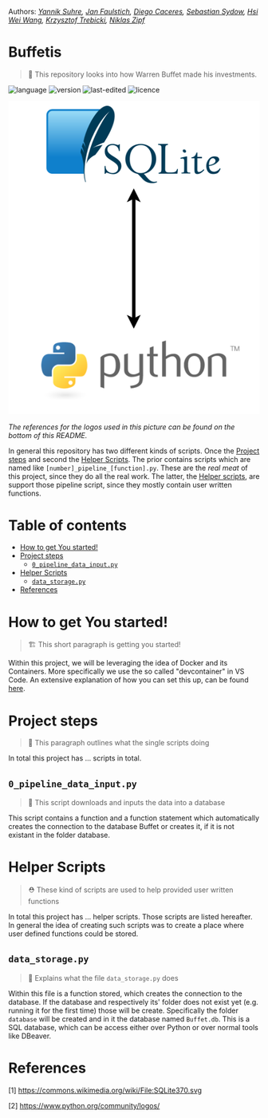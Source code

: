 Authors: *[Yannik Suhre](https://github.com/Estreuselito), [Jan Faulstich](https://github.com/TazTornadoo), [Diego Caceres](https://github.com/diegocaceresm), [Sebastian Sydow](https://gitlab.com/sydow), [Hsi Wei Wang](https://gitlab.com/wey153), [Krzysztof Trebicki](https://github.com/KrzysztofTrebicki), [Niklas Zipf](https://github.com/niklaszipf)*

# Buffetis <!-- omit in toc -->
 > 🚀 This repository looks into how Warren Buffet made his investments.

![language](https://img.shields.io/badge/language-Python%20%7C%20Docker-blue)
![version](https://img.shields.io/badge/version-v1.0.0-yellow)
![last-edited](https://img.shields.io/badge/last%20edited-20.02.2021-green)
![licence](https://img.shields.io/badge/licence-GPLv3-red)

![Workflow](images/workflow.png)

*The references for the logos used in this picture can be found on the bottom of this README.*

In general this repository has two different kinds of scripts. Once the [Project steps](#Project-steps) and second the [Helper Scripts](#helper-scripts). The prior contains scripts which are named like ```[number]_pipeline_[function].py```. These are the _real meat_ of this project, since they do all the real work. The latter, the [Helper scripts](#helper-scrips), are support those pipeline script, since they mostly contain user written functions.

# Table of contents <!-- omit in toc -->
- [How to get You started!](#how-to-get-you-started)
- [Project steps](#project-steps)
  - [```0_pipeline_data_input.py```](#0_pipeline_data_inputpy)
- [Helper Scripts](#helper-scripts)
  - [```data_storage.py```](#data_storagepy)
- [References](#references)

# How to get You started!
> 🏗️ This short paragraph is getting you started!

Within this project, we will be leveraging the idea of Docker and its Containers. More specifically we use the so called "devcontainer" in VS Code. An extensive explanation of how you can set this up, can be found [here](https://21stcenturyscholars.org/?p=80).

# Project steps
> 🧬 This paragraph outlines what the single scripts doing

In total this project has ... scripts in total.

## ```0_pipeline_data_input.py```
> 🎤 This script downloads and inputs the data into a database

This script contains a function and a function statement
which automatically creates the connection to the database
Buffet or creates it, if it is not existant in the folder
database.

# Helper Scripts
> ⛑️ These kind of scripts are used to help provided user written functions

In total this project has ... helper scripts. Those scripts are listed hereafter. In general the idea of creating such scripts was to create a place where user defined functions could be stored. 

## ```data_storage.py```
> 🧳 Explains what the file ```data_storage.py``` does

Within this file is a function stored, which creates the connection to the database. If the database and respectively its' folder does not exist yet (e.g. running it for the first time) those will be create. Specifically the folder ```database``` will be created and in it the database named ```Buffet.db```. This is a SQL database, which can be access either over Python or over normal tools like DBeaver.

# References

[1] https://commons.wikimedia.org/wiki/File:SQLite370.svg

[2] https://www.python.org/community/logos/